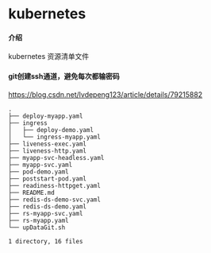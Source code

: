 # kubernetes

#### 介绍
kubernetes 资源清单文件

#### git创建ssh通道，避免每次都输密码

https://blog.csdn.net/lvdepeng123/article/details/79215882

```
.
├── deploy-myapp.yaml
├── ingress
│   ├── deploy-demo.yaml
│   └── ingress-myapp.yaml
├── liveness-exec.yaml
├── liveness-http.yaml
├── myapp-svc-headless.yaml
├── myapp-svc.yaml
├── pod-demo.yaml
├── poststart-pod.yaml
├── readiness-httpget.yaml
├── README.md
├── redis-ds-demo-svc.yaml
├── redis-ds-demo.yaml
├── rs-myapp-svc.yaml
├── rs-myapp.yaml
└── upDataGit.sh

1 directory, 16 files
```
